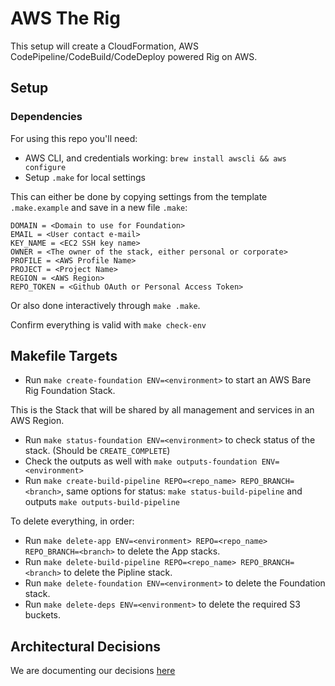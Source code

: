 # AWS The Rig

This setup will create a CloudFormation, AWS CodePipeline/CodeBuild/CodeDeploy powered Rig on AWS.

## Setup

### Dependencies

For using this repo you'll need:

* AWS CLI, and credentials working: `brew install awscli && aws configure`
* Setup `.make` for local settings

This can either be done by copying settings from the template `.make.example`
and save in a new file `.make`:

```
DOMAIN = <Domain to use for Foundation>
EMAIL = <User contact e-mail>
KEY_NAME = <EC2 SSH key name>
OWNER = <The owner of the stack, either personal or corporate>
PROFILE = <AWS Profile Name>
PROJECT = <Project Name>
REGION = <AWS Region>
REPO_TOKEN = <Github OAuth or Personal Access Token>
```

Or also done interactively through `make .make`.

Confirm everything is valid with `make check-env`

## Makefile Targets

* Run `make create-foundation ENV=<environment>` to start an AWS Bare Rig Foundation Stack.

This is the Stack that will be shared by all management and services in an AWS Region.

* Run `make status-foundation ENV=<environment>` to check status of the stack. (Should be `CREATE_COMPLETE`)
* Check the outputs as well with `make outputs-foundation ENV=<environment>`
* Run `make create-build-pipeline REPO=<repo_name> REPO_BRANCH=<branch>`, same options for status: `make status-build-pipeline` and outputs `make outputs-build-pipeline`

To delete everything, in order:

* Run `make delete-app ENV=<environment> REPO=<repo_name> REPO_BRANCH=<branch>` to delete the App stacks.
* Run `make delete-build-pipeline REPO=<repo_name> REPO_BRANCH=<branch>` to delete the Pipline stack.
* Run `make delete-foundation ENV=<environment>` to delete the Foundation stack.
* Run `make delete-deps ENV=<environment>` to delete the required S3 buckets.

## Architectural Decisions

We are documenting our decisions [here](../master/docs/architecture/decisions)
